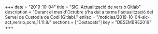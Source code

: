+++
date = "2019-10-04"
title = "SIC. Actualització de versió Gitlab"
description = "Durant el mes d'Octubre s'ha dut a terme l'actualització del Servei de Custodia de Codi (Gitlab)."
enllac = "/noticies/2019-10-04-sic-act_versio_scm_11.11.8/"
sections    = ["Destacats"]
key = "DESEMBRE2019"
+++

